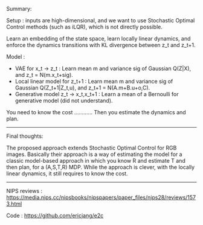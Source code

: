 Summary: 

Setup : inputs are high-dimensional, and we want to use Stochastic Optimal Control methods (such as iLQR), which is not directly possible.

Learn an embedding of the state space, learn locally linear dynamics, and enforce the dynamics transitions with KL divergence between z_t and z_t+1.

Model : 

- VAE for x_t -> z_t : Learn mean m and variance sig of Gaussian Q(Z|X), and z_t = N(m.x_t+sig).
- Local linear model for z_t+1 : Learn mean m and variance sig of Gaussian Q(Z_t+1|Z_t,u), and z_t+1 = N(A.m+B.u+o,C).
- Generative model z_t -> x_t,x_t+1 : Learn a mean of a Bernoulli for generative model (did not understand).

You need to know the cost ............ Then you estimate the dynamics and plan. 

---------

Final thoughts: 

The proposed approach extends Stochastic Optimal Control for RGB images. Basically their approach is a way of estimating the model for a classic model-based approach in which you know R and estimate T and then plan, for a (A,S,T,R) MDP. While the approach is clever, with the locally linear dynamics, it still requires to know the cost. 

-------------

NIPS reviews : https://media.nips.cc/nipsbooks/nipspapers/paper_files/nips28/reviews/1573.html

Code : https://github.com/ericjang/e2c
